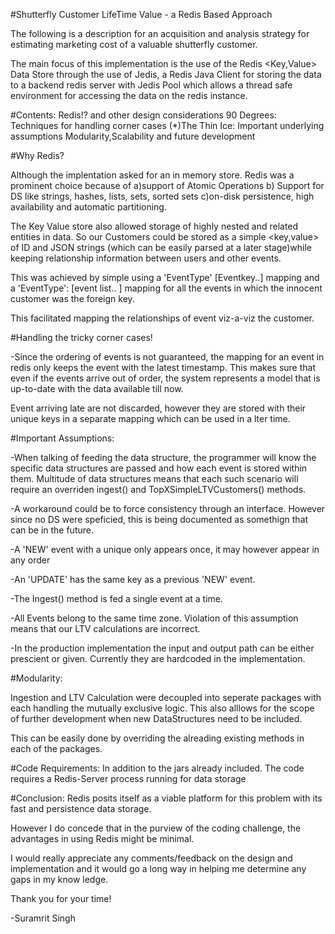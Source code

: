#Shutterfly Customer LifeTime Value - a Redis Based Approach 

The following is a description for an acquisition and analysis strategy for estimating marketing cost of a valuable shutterfly customer. 

The main focus of this implementation is the use of the Redis <Key,Value> Data Store through the use of Jedis, a Redis Java Client for storing the data to a backend redis server with Jedis Pool which allows a thread safe environment for accessing the data on the redis instance.

#Contents:
	Redis!? and other design considerations
	90 Degrees: Techniques for handling corner cases
	(*)The Thin Ice: Important underlying assumptions
	Modularity,Scalability and future development

#Why Redis? 

Although the implentation asked for an in memory store. Redis was a prominent choice because of a)support of Atomic Operations b) Support for DS like strings, hashes, lists, sets, sorted sets c)on-disk persistence, high availability and automatic partitioning. 

The Key Value store also allowed storage of highly nested and related entities in data. So our Customers could be stored as a simple <key,value> of ID and JSON strings (which can be easily parsed at a later stage)while keeping relationship information between users and other events. 

This was achieved by simple using a 'EventType' [Eventkey..] mapping and a 'EventType':<UserKey> [event list.. ] mapping for all the events in which the innocent customer was the foreign key. 

This facilitated mapping the relationships of event viz-a-viz the customer.  

#Handling the tricky corner cases!

-Since the ordering of events is not guaranteed, the mapping for an event in redis only keeps the event with the latest timestamp. This makes sure that even if the events arrive out of order, the system represents a model that is up-to-date with the data available till now. 

Event arriving late are not discarded, however they are stored with their unique keys in a separate mapping which can be used in a lter time. 

#Important Assumptions:

-When talking of feeding the data structure, the programmer will know the specific data structures are passed and how each event is stored within them. Multitude of data structures means that each such scenario will require an overriden ingest() and TopXSimpleLTVCustomers() methods. 

-A workaround could be to force consistency through an interface. However since no DS were speficied, this is being documented as somethign that can be in the future. 

-A 'NEW' event with a unique only appears once, it may however appear in any order

-An 'UPDATE' has the same key as a previous 'NEW' event. 

-The Ingest() method is fed a single event at a time. 

-All Events belong to the same time zone. Violation of this assumption means that our LTV calculations are incorrect. 

-In the production implementation the input and output path can be either prescient or given. Currently they are hardcoded in the implementation. 

#Modularity:

Ingestion and LTV Calculation were decoupled into seperate packages with each handling the mutually exclusive logic. This also alllows for the scope of further development when new DataStructures need to be included. 

This can be easily done by overriding the alreading existing methods in each of the packages. 


#Code Requirements: 
In addition to the jars already included. The code requires a Redis-Server process running for data storage

#Conclusion:
Redis posits itself as a viable platform for this problem with its fast and persistence data storage.

However I do concede that in the purview of the coding challenge, the advantages in using Redis might be minimal. 

I would really appreciate any comments/feedback on the design and implementation and it would go a long way in helping me determine any gaps in my know  ledge. 

Thank you for your time!

-Suramrit Singh   
